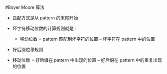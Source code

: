 #Boyer Moore 算法

-   匹配方式是从 pattern 的末尾开始
-   坏字符移动位数的计算规则就是：
    -   移动位数 = pattern 匹配到坏字符的位置 – 坏字符在 pattern 中的位置

-   好后缀位移规则
-   移动位数 = 好后缀在 pattern 中出现的位置 – 好后缀在 pattern 中的重复出现的位置
